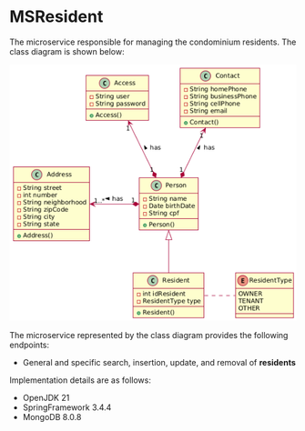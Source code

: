 # MSResident

The microservice responsible for managing the condominium residents. The class diagram is shown below:

![Error loading image](../MSMorador.png)

The microservice represented by the class diagram provides the following endpoints:
- General and specific search, insertion, update, and removal of <b>residents</b>

Implementation details are as follows:
- OpenJDK 21
- SpringFramework 3.4.4
- MongoDB 8.0.8